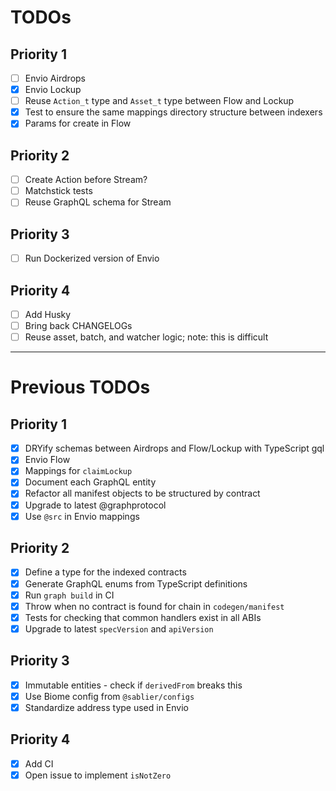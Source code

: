 # TODOs

## Priority 1

- [ ] Envio Airdrops
- [x] Envio Lockup
- [ ] Reuse `Action_t` type and `Asset_t` type between Flow and Lockup
- [x] Test to ensure the same mappings directory structure between indexers
- [x] Params for create in Flow

## Priority 2

- [ ] Create Action before Stream?
- [ ] Matchstick tests
- [ ] Reuse GraphQL schema for Stream

## Priority 3

- [ ] Run Dockerized version of Envio

## Priority 4

- [ ] Add Husky
- [ ] Bring back CHANGELOGs
- [ ] Reuse asset, batch, and watcher logic; note: this is difficult

---

# Previous TODOs

## Priority 1

- [x] DRYify schemas between Airdrops and Flow/Lockup with TypeScript gql
- [x] Envio Flow
- [x] Mappings for `claimLockup`
- [x] Document each GraphQL entity
- [x] Refactor all manifest objects to be structured by contract
- [x] Upgrade to latest @graphprotocol
- [x] Use `@src` in Envio mappings

## Priority 2

- [x] Define a type for the indexed contracts
- [x] Generate GraphQL enums from TypeScript definitions
- [x] Run `graph build` in CI
- [x] Throw when no contract is found for chain in `codegen/manifest`
- [x] Tests for checking that common handlers exist in all ABIs
- [x] Upgrade to latest `specVersion` and `apiVersion`

## Priority 3

- [x] Immutable entities - check if `derivedFrom` breaks this
- [x] Use Biome config from `@sablier/configs`
- [x] Standardize address type used in Envio

## Priority 4

- [x] Add CI
- [x] Open issue to implement `isNotZero`
